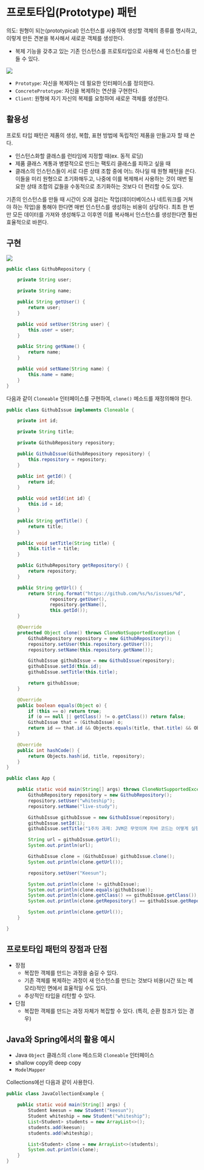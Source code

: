 # 프로토타입(Prototype) 패턴
의도: 원형이 되는(prototypical) 인스턴스를 사용하여 생성할 객체의 종류를 명시하고, 이렇게 만든 견본을 복사해서 새로운 객체를 생성한다.

- 복제 기능을 갖추고 있는 기존 인스턴스를 프로토타입으로 사용해 새 인스턴스를 만들 수 있다.

![](https://velog.velcdn.com/images/songs4805/post/272e2010-0e0b-4f95-bad4-cfb8aa43ba93/image.jpeg)

- `Prototype`: 자신을 복제하는 데 필요한 인터페이스를 정의한다.
- `ConcretePrototype`: 자신을 복제하는 연산을 구현한다.
- `Client`: 원형에 자기 자신의 복제를 요청하여 새로운 객체를 생성한다.

## 활용성
프로토 타입 패턴은 제품의 생성, 복합, 표현 방법에 독립적인 제품을 만들고자 할 때 쓴다.
- 인스턴스화할 클래스를 런타임에 지정할 때(ex. 동적 로딩)
- 제품 클래스 계통과 병렬적으로 만드는 팩토리 클래스를 피하고 싶을 때
- 클래스의 인스턴스들이 서로 다른 상태 조합 중에 어느 하나일 때 원형 패턴을 쓴다. 이들을 미리 원형으로 초기화해두고, 나중에 이를 복제해서 사용하는 것이 매번 필요한 상태 조합의 값들을 수동적으로 초기화하는 것보다 더 편리할 수도 있다.

기존의 인스턴스를 만들 때 시간이 오래 걸리는 작업(데이터베이스나 네트워크를 거쳐야 하는 작업)을 통해야 한다면 매번 인스턴스를 생성하는 비용이 상당하다. 최초 한 번만 모든 데이터를 가져와 생성해두고 이후엔 이를 복사해서 인스턴스를 생성한다면 훨씬 효율적으로 바뀐다.

## 구현
![](https://velog.velcdn.com/images/songs4805/post/c0d08f04-5d96-4cfd-92c0-477ed12ba8a1/image.png)

```java
public class GithubRepository {

    private String user;

    private String name;

    public String getUser() {
        return user;
    }

    public void setUser(String user) {
        this.user = user;
    }

    public String getName() {
        return name;
    }

    public void setName(String name) {
        this.name = name;
    }
}
```

다음과 같이 `Cloneable` 인터페이스를 구현하여, `clone()` 메소드를 재정의해야 한다.
```java
public class GithubIssue implements Cloneable {

    private int id;

    private String title;

    private GithubRepository repository;

    public GithubIssue(GithubRepository repository) {
        this.repository = repository;
    }

    public int getId() {
        return id;
    }

    public void setId(int id) {
        this.id = id;
    }

    public String getTitle() {
        return title;
    }

    public void setTitle(String title) {
        this.title = title;
    }

    public GithubRepository getRepository() {
        return repository;
    }

    public String getUrl() {
        return String.format("https://github.com/%s/%s/issues/%d",
                repository.getUser(),
                repository.getName(),
                this.getId());
    }

    @Override
    protected Object clone() throws CloneNotSupportedException {
        GithubRepository repository = new GithubRepository();
        repository.setUser(this.repository.getUser());
        repository.setName(this.repository.getName());

        GithubIssue githubIssue = new GithubIssue(repository);
        githubIssue.setId(this.id);
        githubIssue.setTitle(this.title);

        return githubIssue;
    }

    @Override
    public boolean equals(Object o) {
        if (this == o) return true;
        if (o == null || getClass() != o.getClass()) return false;
        GithubIssue that = (GithubIssue) o;
        return id == that.id && Objects.equals(title, that.title) && Objects.equals(repository, that.repository);
    }

    @Override
    public int hashCode() {
        return Objects.hash(id, title, repository);
    }
}
```

```java
public class App {

    public static void main(String[] args) throws CloneNotSupportedException {
        GithubRepository repository = new GithubRepository();
        repository.setUser("whiteship");
        repository.setName("live-study");

        GithubIssue githubIssue = new GithubIssue(repository);
        githubIssue.setId(1);
        githubIssue.setTitle("1주차 과제: JVM은 무엇이며 자바 코드는 어떻게 실행하는 것인가.");

        String url = githubIssue.getUrl();
        System.out.println(url);

        GithubIssue clone = (GithubIssue) githubIssue.clone();
        System.out.println(clone.getUrl());

        repository.setUser("Keesun");

        System.out.println(clone != githubIssue);
        System.out.println(clone.equals(githubIssue));
        System.out.println(clone.getClass() == githubIssue.getClass());
        System.out.println(clone.getRepository() == githubIssue.getRepository());

        System.out.println(clone.getUrl());
    }

}
```

## 프로토타입 패턴의 장점과 단점
- 장점
  - 복잡한 객체를 만드는 과정을 숨길 수 있다.
  - 기존 객체를 복제하는 과정이 새 인스턴스를 만드는 것보다 비용(시간 또는 메모리)적인 면에서 효율적일 수도 있다.
  - 추상적인 타입을 리턴할 수 있다.
- 단점
  - 복잡한 객체를 만드는 과정 자체가 복잡할 수 있다. (특히, 순환 참조가 있는 경우)

## Java와 Spring에서의 활용 예시
- Java `Object` 클래스의 `clone` 메소드와 `Cloneable` 인터페이스
- shallow copy와 deep copy
- `ModelMapper`

Collections에선 다음과 같이 사용한다.
```java
public class JavaCollectionExample {

    public static void main(String[] args) {
        Student keesun = new Student("keesun");
        Student whiteship = new Student("whiteship");
        List<Student> students = new ArrayList<>();
        students.add(keesun);
        students.add(whiteship);

        List<Student> clone = new ArrayList<>(students);
        System.out.println(clone);
    }
}
```